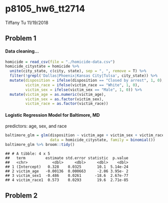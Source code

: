 p8105\_hw6\_tt2714
================
Tiffany Tu
11/19/2018

## Problem 1

#### Data cleaning…

``` r
homicide = read_csv(file = "./homicide-data.csv") 
homicide_citystate = homicide %>% 
  unite(city_state, c(city, state), sep = ", ", remove = T) %>% 
  filter(!grepl('Dallas|Phoenix|Kansas City|Tulsa', city_state)) %>% 
  mutate(disposition = ifelse(disposition == "Closed by arrest", 1, 0),
         victim_race = ifelse(victim_race == "White", 1, 0), 
         victim_sex = ifelse(victim_sex == "Male", 1, 0)) %>% 
  mutate(victim_age = as.numeric(victim_age), 
         victim_sex = as.factor(victim_sex), 
         victim_race = as.factor(victim_race))
```

#### Logistic Regression Model for Baltimore, MD

predictors: age, sex, and
race

``` r
baltimore_glm = glm(disposition ~ victim_age + victim_sex + victim_race, 
                    data = homicide_citystate, family = binomial())
baltimore_glm %>% broom::tidy()
```

    ## # A tibble: 4 x 5
    ##   term         estimate std.error statistic  p.value
    ##   <chr>           <dbl>     <dbl>     <dbl>    <dbl>
    ## 1 (Intercept)   0.328    0.0325       10.1  5.14e-24
    ## 2 victim_age   -0.00136  0.000663     -2.06 3.95e- 2
    ## 3 victim_sex1  -0.486    0.0261      -18.6  2.67e-77
    ## 4 victim_race1  0.573    0.0293       19.6  2.71e-85

## Problem 2
